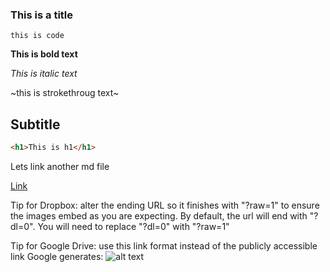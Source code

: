 ### This is a title

`this is code`

**This is bold text**

*This is italic text*

~this is strokethroug text~

## Subtitle

```html
<h1>This is h1</h1>
```

Lets link another md file

[Link](example.md)

Tip for Dropbox: alter the ending URL so it finishes with "?raw=1" to ensure the images embed as you are expecting. By default, the url will end with "?dl=0". You will need to replace "?dl=0" with "?raw=1"

Tip for Google Drive: use this link format instead of the publicly accessible link Google generates: ![alt text](https://drive.google.com/uc?export=view&id=12F2orB50fZJa0aXl-FnBQRSp_HJL04Qn)
